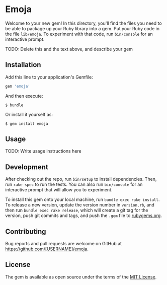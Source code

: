 # Emoja

Welcome to your new gem! In this directory, you'll find the files you need to be able to package up your Ruby library into a gem. Put your Ruby code in the file `lib/emoja`. To experiment with that code, run `bin/console` for an interactive prompt.

TODO: Delete this and the text above, and describe your gem

## Installation

Add this line to your application's Gemfile:

```ruby
gem 'emoja'
```

And then execute:

    $ bundle

Or install it yourself as:

    $ gem install emoja

## Usage

TODO: Write usage instructions here

## Development

After checking out the repo, run `bin/setup` to install dependencies. Then, run `rake spec` to run the tests. You can also run `bin/console` for an interactive prompt that will allow you to experiment.

To install this gem onto your local machine, run `bundle exec rake install`. To release a new version, update the version number in `version.rb`, and then run `bundle exec rake release`, which will create a git tag for the version, push git commits and tags, and push the `.gem` file to [rubygems.org](https://rubygems.org).

## Contributing

Bug reports and pull requests are welcome on GitHub at https://github.com/[USERNAME]/emoja.

## License

The gem is available as open source under the terms of the [MIT License](https://opensource.org/licenses/MIT).
